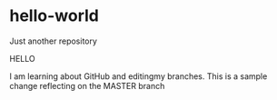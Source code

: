 # hello-world
Just another repository 

HELLO

I am learning about GitHub and editingmy branches. This is a sample change reflecting on the MASTER branch
